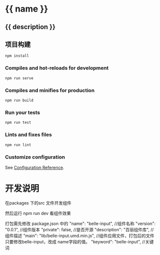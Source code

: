 # {{ name }}

## {{ description }}

## 项目构建
```
npm install
```

### Compiles and hot-reloads for development
```
npm run serve
```

### Compiles and minifies for production
```
npm run build
```

### Run your tests
```
npm run test
```

### Lints and fixes files
```
npm run lint
```

### Customize configuration
See [Configuration Reference](https://cli.vuejs.org/config/).

# 开发说明
在packages 下的src 文件开发组件

然后运行 npm run dev  看组件效果


打包需先修改 package.json 中的 
"name": "belle-input", //组件名称
"version": "0.0.1", //组件版本
"private": false, //是否开源
"description": "百丽组件库", //组件描述
"main": "lib/belle-input.umd.min.js", //组件应用文件，打包后的文件 只要修改belle-input，改成 name字段的值。
"keyword": "belle-input", //关键词